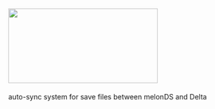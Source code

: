 # <img src="https://user-images.githubusercontent.com/36116897/164984901-3a638af8-1466-43a2-a84d-6993ccc61c73.png" width="300" height="150">
auto-sync system for save files between melonDS and Delta
